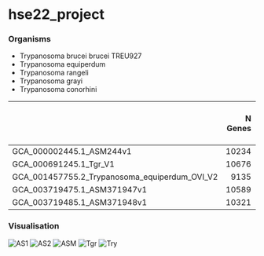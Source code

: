 # hse22_project

### Organisms
- Trypanosoma brucei brucei TREU927
- Trypanosoma equiperdum
- Trypanosoma rangeli
- Trypanosoma grayi
- Trypanosoma conorhini

|                                               |   N Genes |   Gene length |   Exons length |   Incidence of exons |   zh-score > 500 |   Whole length |   N of predicted Z-DNA |
|:----------------------------------------------|--------------:|---------------:|--------------------------:|-------------------------:|-------------------------------------:|-----------------------:|---------------------------------:|
| GCA_000002445.1_ASM244v1                      |         10234 |       26075494 |                  13239627 |                       51 |                                 4743 |                  50502 |                          1064672 |
| GCA_000691245.1_Tgr_V1                        |         10676 |       20934132 |                  13834048 |                       66 |                                 4743 |                  50502 |                          1064672 |
| GCA_001457755.2_Trypanosoma_equiperdum_OVI_V2 |          9135 |       26228029 |                  13084295 |                       50 |                                 4743 |                  50502 |                          1064672 |
| GCA_003719475.1_ASM371947v1                   |         10589 |       21157315 |                  13594502 |                       64 |                                 4743 |                  50502 |                          1064672 |
| GCA_003719485.1_ASM371948v1                   |         10321 |       21334213 |                  14229241 |                       67 |                                 4743 |                  50502 |                          1064672 |

### Visualisation
![AS1](https://user-images.githubusercontent.com/55647212/174354700-1771a9ce-443b-4e33-bbec-089fb3f8d883.png)
![AS2](https://user-images.githubusercontent.com/55647212/174354712-03942ed1-b9f5-40bf-8e88-b37a67162807.png)
![ASM](https://user-images.githubusercontent.com/55647212/174354720-49bed55f-e2c8-4f38-8671-3847c1ed7582.png)
![Tgr](https://user-images.githubusercontent.com/55647212/174354723-c994fd44-0cf7-4860-96b7-56fec01e49a1.png)
![Try](https://user-images.githubusercontent.com/55647212/174354730-7518047c-46fc-4265-8d39-06c040aff1a0.png)
